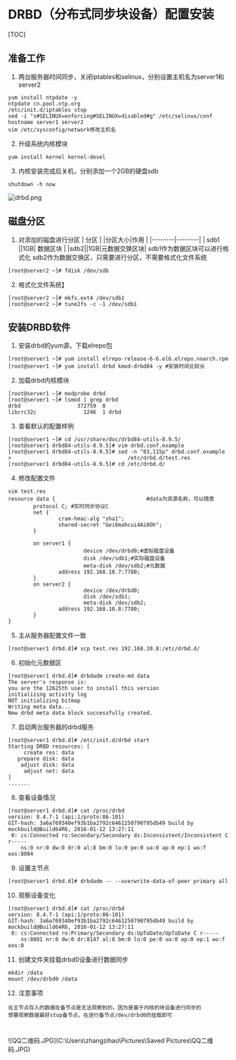 # DRBD（分布式同步块设备）配置安装

[TOC]

## 准备工作
1. 两台服务器时间同步，关闭iptables和selinux，分别设置主机名为server1和server2
```language
yum install ntpdate -y
ntpdate cn.pool.ntp.org
/etc/init.d/iptables stop
sed -i "s#SELINUX=enforcing#SELINUX=disabled#g" /etc/selinux/conf
hostname server1 server2
vim /etc/sysconfig/network修改主机名
```
2. 升级系统内核模块
```language
yum install kernel kernel-devel
```
3. 内核安装完成后关机，分别添加一个2GB的硬盘sdb
```language
shutdown -h now
```
![drbd.png](C:\Users\zhangzihao\Pictures\drbd.png)

## 磁盘分区

1. 对添加的磁盘进行分区
| 分区 | |分区大小|作用 |
|--------|--------|
|  sdb1      ||1GB|     数据区块   |
|sdb2||1GB|元数据交换区块|
sdb1作为数据区块可以进行格式化
sdb2作为数据交换区，只需要进行分区，不需要格式化文件系统
```language
[root@server2 ~]# fdisk /dev/sdb
```
2. 格式化文件系统】
```languag
[root@server2 ~]# mkfs.ext4 /dev/sdb1
[root@server2 ~]# tune2fs -c -1 /dev/sdb1
```

## 安装DRBD软件
1. 安装drbd的yum源，下载elrepo包
```language
[root@server1 ~]# yum install elrepo-release-6-6.el6.elrepo.noarch.rpm
[root@server1 ~]# yum install drbd kmod-drbd84 -y #安装时间比较长
```
2. 加载drbd内核模块
```language
[root@server1 ~]# modprobe drbd
[root@server1 ~]# lsmod | grep drbd
drbd                  372759  0
libcrc32c               1246  1 drbd
```
3. 查看默认的配置样例
```language
[root@server1 ~]# cd /usr/share/doc/drbd84-utils-8.9.5/
[root@server1 drbd84-utils-8.9.5]# vim drbd.conf.example
[root@server1 drbd84-utils-8.9.5]# sed -n "83,115p" drbd.conf.example > 									/etc/drbd.d/test.res
[root@server1 drbd84-utils-8.9.5]# cd /etc/drbd.d/
```
4. 修改配置文件
```language
vim test.res
resource data {    							#data为资源名称，可以随意
		protocol C;	#实时同步协议C
        net {
                cram-hmac-alg "sha1";
                shared-secret "Gei6mahcui4Ai0Oh";
        }

        on server1 {
                        device /dev/drbd0;#虚拟磁盘设备
                        disk /dev/sdb1;#实际磁盘设备
                        meta-disk /dev/sdb2;#元数据
                address 192.168.10.7:7780;
        }
        on server2 {
                        device /dev/drbd0;
                        disk /dev/sdb1;
                        meta-disk /dev/sdb2;
                address 192.168.10.8:7780;
        }
}
```
5. 主从服务器配置文件一致
```language
[root@server1 drbd.d]# scp test.res 192.168.10.8:/etc/drbd.d/
```
6. 初始化元数据区
```language
[root@server1 drbd.d]# drbdadm create-md data
The server's response is:
you are the 12625th user to install this version
initializing activity log
NOT initializing bitmap
Writing meta data...
New drbd meta data block successfully created.
```
7. 启动两台服务器的drbd服务
```language
[root@server1 drbd.d]# /etc/init.d/drbd start
Starting DRBD resources: [
     create res: data
   prepare disk: data
    adjust disk: data
     adjust net: data
]
.......
```
8. 查看设备情况
```language
[root@server1 drbd.d]# cat /proc/drbd 
version: 8.4.7-1 (api:1/proto:86-101)
GIT-hash: 3a6a769340ef93b1ba2792c6461250790795db49 build by mockbuild@Build64R6, 2016-01-12 13:27:11
 0: cs:Connected ro:Secondary/Secondary ds:Inconsistent/Inconsistent C r-----
    ns:0 nr:0 dw:0 dr:0 al:8 bm:0 lo:0 pe:0 ua:0 ap:0 ep:1 wo:f oos:8004
```
9. 设置主节点
```language
[root@server1 drbd.d]# drbdadm -- --overwrite-data-of-peer primary all
```
10. 观察设备变化
```language
[root@server1 drbd.d]# cat /proc/drbd 
version: 8.4.7-1 (api:1/proto:86-101)
GIT-hash: 3a6a769340ef93b1ba2792c6461250790795db49 build by mockbuild@Build64R6, 2016-01-12 13:27:11
 0: cs:Connected ro:Primary/Secondary ds:UpToDate/UpToDate C r-----
    ns:8001 nr:0 dw:0 dr:8147 al:8 bm:0 lo:0 pe:0 ua:0 ap:0 ep:1 wo:f oos:0
```
11. 创建文件夹挂载drbd0设备进行数据同步
```language
mkdir /data
mount /dev/drbd0 /data
```
12. 注意事项
```language
在主节点存入的数据在备节点是无法观察到的，因为是基于内核的块设备进行同步的
想要观察数据最好stop备节点，在进行备节点/dev/drbd0的挂载即可
```

# 




![QQ二维码.JPG](C:\Users\zhangzihao\Pictures\Saved Pictures\QQ二维码.JPG)
